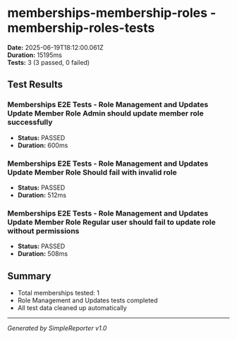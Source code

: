 # memberships-membership-roles - membership-roles-tests

**Date:** 2025-06-19T18:12:00.061Z  
**Duration:** 15195ms  
**Tests:** 3 (3 passed, 0 failed)

## Test Results


### Memberships E2E Tests - Role Management and Updates Update Member Role Admin should update member role successfully
- **Status:** PASSED
- **Duration:** 600ms



### Memberships E2E Tests - Role Management and Updates Update Member Role Should fail with invalid role
- **Status:** PASSED
- **Duration:** 512ms



### Memberships E2E Tests - Role Management and Updates Update Member Role Regular user should fail to update role without permissions
- **Status:** PASSED
- **Duration:** 508ms



## Summary

- Total memberships tested: 1
- Role Management and Updates tests completed
- All test data cleaned up automatically

---
*Generated by SimpleReporter v1.0*
